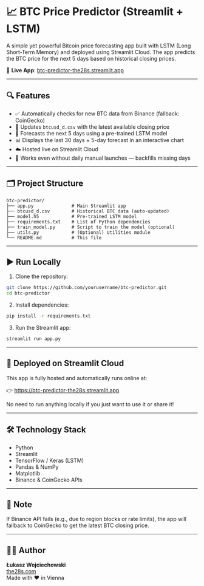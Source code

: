 # 📈 BTC Price Predictor (Streamlit + LSTM)

A simple yet powerful Bitcoin price forecasting app built with LSTM (Long Short-Term Memory) and deployed using Streamlit Cloud. The app predicts the BTC price for the next 5 days based on historical closing prices.

🔗 **Live App**: [btc-predictor-the28s.streamlit.app](https://btc-predictor-the28s.streamlit.app)

---

## 🔍 Features

- ✅ Automatically checks for new BTC data from Binance (fallback: CoinGecko)
- 📅 Updates `btcusd_d.csv` with the latest available closing price
- 🤖 Forecasts the next 5 days using a pre-trained LSTM model
- 📊 Displays the last 30 days + 5-day forecast in an interactive chart
- ☁️ Hosted live on Streamlit Cloud
- 💾 Works even without daily manual launches — backfills missing days

---

## 🗂️ Project Structure

```
btc-predictor/
├── app.py              # Main Streamlit app
├── btcusd_d.csv        # Historical BTC data (auto-updated)
├── model.h5            # Pre-trained LSTM model
├── requirements.txt    # List of Python dependencies
├── train_model.py      # Script to train the model (optional)
├── utils.py            # (Optional) Utilities module
└── README.md           # This file
```

---

## ▶️ Run Locally

1. Clone the repository:

```bash
git clone https://github.com/yourusername/btc-predictor.git
cd btc-predictor
```

2. Install dependencies:

```bash
pip install -r requirements.txt
```

3. Run the Streamlit app:

```bash
streamlit run app.py
```

---

## 🚀 Deployed on Streamlit Cloud

This app is fully hosted and automatically runs online at:

👉 https://btc-predictor-the28s.streamlit.app

No need to run anything locally if you just want to use it or share it!

---

## 🛠️ Technology Stack

- Python
- Streamlit
- TensorFlow / Keras (LSTM)
- Pandas & NumPy
- Matplotlib
- Binance & CoinGecko APIs

---

## 📌 Note

If Binance API fails (e.g., due to region blocks or rate limits), the app will fallback to CoinGecko to get the latest BTC closing price.

---

## 👨‍💻 Author

**Łukasz Wojciechowski**  
[the28s.com](https://the28s.com)  
Made with ❤️ in Vienna
